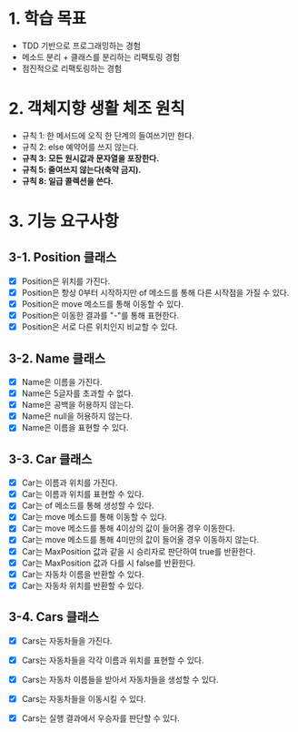 # 1. 학습 목표
- TDD 기반으로 프로그래밍하는 경험
- 메소드 분리 + 클래스를 분리하는 리팩토링 경험
- 점진적으로 리팩토링하는 경험

# 2. 객체지향 생활 체조 원칙

- 규칙 1: 한 메서드에 오직 한 단계의 들여쓰기만 한다.
- 규칙 2: else 예약어를 쓰지 않는다.
- **규칙 3: 모든 원시값과 문자열을 포장한다.**
- **규칙 5: 줄여쓰지 않는다(축약 금지).**
- **규칙 8: 일급 콜렉션을 쓴다.**

# 3. 기능 요구사항

## 3-1. Position 클래스
- [x] Position은 위치를 가진다.
- [x] Position은 항상 0부터 시작하지만 of 메소드를 통해 다른 시작점을 가질 수 있다.
- [x] Position은 move 메소드를 통해 이동할 수 있다.
- [x] Position은 이동한 결과를 "-"를 통해 표현한다.
- [x] Position은 서로 다른 위치인지 비교할 수 있다.

## 3-2. Name 클래스
- [x] Name은 이름을 가진다.
- [x] Name은 5글자를 초과할 수 없다.
- [x] Name은 공백을 허용하지 않는다.
- [x] Name은 null을 허용하지 않는다.
- [x] Name은 이름을 표현할 수 있다.

## 3-3. Car 클래스
- [x] Car는 이름과 위치를 가진다.
- [x] Car는 이름과 위치를 표현할 수 있다.
- [x] Car는 of 메소드를 통해 생성할 수 있다.
- [x] Car는 move 메소드를 통해 이동할 수 있다.
- [x] Car는 move 메소드를 통해 4이상의 값이 들어올 경우 이동한다.
- [x] Car는 move 메소드를 통해 4미만의 값이 들어올 경우 이동하지 않는다.
- [x] Car는 MaxPosition 값과 같을 시 승리자로 판단하여 true를 반환한다.
- [x] Car는 MaxPosition 값과 다를 시 false를 반환한다.
- [x] Car는 자동차 이름을 반환할 수 있다.
- [x] Car는 자동차 위치를 반환할 수 있다.

## 3-4. Cars 클래스
- [x] Cars는 자동차들을 가진다.
- [x] Cars는 자동차들을 각각 이름과 위치를 표현할 수 있다.
- [x] Cars는 자동차 이름들을 받아서 자동차들을 생성할 수 있다.
- [x] Cars는 자동차들을 이동시킬 수 있다.
- [x] Cars는 실행 결과에서 우승자를 판단할 수 있다.

